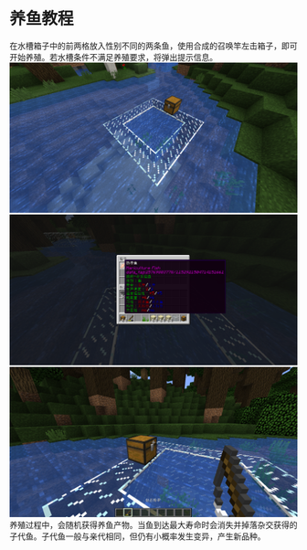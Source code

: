 # 养鱼教程

在水槽箱子中的前两格放入性别不同的两条鱼，使用合成的召唤竿左击箱子，即可开始养殖。若水槽条件不满足养殖要求，将弹出提示信息。
![img](https://raw.githubusercontent.com/zhehedream/MaricultureGuide/master/2019-07-21_14.10.28.png)
![img](https://raw.githubusercontent.com/zhehedream/MaricultureGuide/master/2019-07-21_14.10.54.png)
![img](https://raw.githubusercontent.com/zhehedream/MaricultureGuide/master/2019-07-21_14.11.34.png)
养殖过程中，会随机获得养鱼产物。当鱼到达最大寿命时会消失并掉落杂交获得的子代鱼。子代鱼一般与亲代相同，但仍有小概率发生变异，产生新品种。

